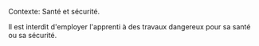 Contexte: Santé et sécurité.

Il est interdit d'employer l'apprenti à des travaux dangereux pour sa santé ou sa sécurité.